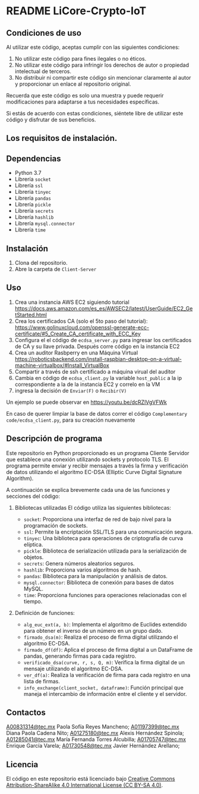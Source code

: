 # README LiCore-Crypto-IoT
## Condiciones de uso
Al utilizar este código, aceptas cumplir con las siguientes condiciones:

1. No utilizar este código para fines ilegales o no éticos.
3. No utilizar este código para infringir los derechos de autor o propiedad intelectual de terceros.
4. No distribuir ni compartir este código sin mencionar claramente al autor y proporcionar un enlace al repositorio original.

Recuerda que este código es solo una muestra y puede requerir modificaciones para adaptarse a tus necesidades específicas.

Si estás de acuerdo con estas condiciones, siéntete libre de utilizar este código y disfrutar de sus beneficios. 

## Los requisitos de instalación.
## Dependencias
- Python 3.7
- Librería `socket`
- Librería `ssl`
- Librería `tinyec`
- Librería `pandas`
- Librería `pickle`
- Librería `secrets`
- Librería `hashlib`
- Librería `mysql.connector`
- Librería `time`


## Instalación
1. Clona del repositorio.
2. Abre la carpeta de `Client-Server` 

## Uso
1. Crea una instancia AWS EC2 siguiendo tutorial https://docs.aws.amazon.com/es_es/AWSEC2/latest/UserGuide/EC2_GetStarted.html
2. Crea los certificados CA (solo el 5to paso del tutorial): https://www.golinuxcloud.com/openssl-generate-ecc-certificate/#5_Create_CA_certificate_with_ECC_Key
3. Configura el el código de `ecdsa_server.py` para ingresar los certificados de CA y su llave privada. Después corre código en la instancia EC2
4. Crea un auditor Rasbperry en una Máquina Virtual https://roboticsbackend.com/install-raspbian-desktop-on-a-virtual-machine-virtualbox/#Install_VirtualBox
5. Compartir a través de ssh certificado a máquina virual del auditor
6. Cambia en código de `ecdsa_client.py` la variable `host_public` a la ip correspondiente a la de la instancia EC2 y correlo en la VM
7. ingresa la decisión de `Enviar(F)` o `Recibir(V)`
   
Un ejemplo se puede observar en https://youtu.be/dcRZlVgVFWk

En caso de querer limpiar la base de datos correr el código `Complementary code/ecdsa_client.py`, para su creación nuevamente

## Descripción de programa
Este repositorio en Python proporcionado es un programa Cliente Servidor que establece una conexión utilizando sockets y protocolo TLS. El programa permite enviar y recibir mensajes a través  la firma y verificación de datos utilizando el algoritmo EC-DSA (Elliptic Curve Digital Signature Algorithm).

A continuación se explica brevemente cada una de las funciones y secciones del código:

[comment]: <> (#### `ecdsa_server.py`)

 1. Bibliotecas utilizadas
    El código utiliza las siguientes bibliotecas:
    
    - `socket`: Proporciona una interfaz de red de bajo nivel para la programación de sockets.
    - `ssl`: Permite la encriptación SSL/TLS para una comunicación segura.
    - `tinyec`: Una biblioteca para operaciones de criptografía de curva elíptica.
    - `pickle`: Biblioteca de serialización utilizada para la serialización de objetos.
    - `secrets`: Genera números aleatorios seguros.
    - `hashlib`: Proporciona varios algoritmos de hash.
    - `pandas`: Biblioteca para la manipulación y análisis de datos.
    - `mysql.connector`: Biblioteca de conexión para bases de datos MySQL.
    - `time`: Proporciona funciones para operaciones relacionadas con el tiempo.
   
2. Definición de funciones:
   - `alg_euc_ext(a, b)`: Implementa el algoritmo de Euclides extendido para obtener el inverso de un número en un grupo dado.
   - `firmado_dsa(m)`: Realiza el proceso de firma digital utilizando el algoritmo EC-DSA.
   - `firmado_df(df)`: Aplica el proceso de firma digital a un DataFrame de pandas, generando firmas para cada registro.
   - `verificado_dsa(curve, r, s, Q, m)`: Verifica la firma digital de un mensaje utilizando el algoritmo EC-DSA.
   - `ver_df(a)`: Realiza la verificación de firma para cada registro en una lista de firmas.
   - `info_exchange(client_socket, dataframe)`: Función principal que maneja el intercambio de información entre el cliente y el servidor.

<!---
#### `ecdsa_client.py`

1. Importación de bibliotecas:
   - `socket`: Proporciona funciones para la comunicación de red.
   - `ssl`: Proporciona funciones para el cifrado de comunicaciones utilizando el protocolo SSL/TLS.
   - `tinyec` y `registry`: Bibliotecas para trabajar con criptografía de curva elíptica.
   - `pickle`: Permite la serialización y deserialización de objetos Python.
   - `secrets`: Genera números aleatorios seguros.
   - `hashlib`: Proporciona funciones de hash criptográfico.
   - `pandas`: Biblioteca para la manipulación y análisis de datos.

2. Definición de funciones:
   - `alg_euc_ext(a, b)`: Implementa el algoritmo de Euclides extendido para obtener el inverso de un número en un grupo dado.
   - `firmado_dsa(m)`: Realiza el proceso de firma digital utilizando el algoritmo EC-DSA.
   - `firmado_df(df)`: Aplica el proceso de firma digital a un DataFrame de pandas, generando firmas para cada registro.
   - `verificado_dsa(curve, r, s, Q, m)`: Verifica la firma digital de un mensaje utilizando el algoritmo EC-DSA.
   - `ver_df(a)`: Realiza la verificación de firma para cada registro en una lista de firmas.
   - `info_exchange(client_socket, dataframe)`: Función principal que maneja el intercambio de información entre el cliente y el servidor.

3. Funciones `client_program(m, host, port)` y `client_tls(m, hostname, port)`: Estas funciones establecen la conexión con el servidor y llaman a la función `info_exchange` para iniciar el intercambio de información.

4. Bloque `if __name__ == '__main__':`: Este bloque se ejecuta cuando el script se ejecuta directamente (no cuando se importa como un módulo). En este caso, carga un conjunto de datos de un archivo CSV, establece el host y el puerto, y llama a la función `client_program` para iniciar la conexión sin TLS o a la función `client_tls` para iniciar la conexión con TLS.
-->


## Contactos
A00831314@tec.mx Paola Sofía Reyes Mancheno; 
A01197399@tec.mx Diana Paola Cadena Nito; 
A01275180@tec.mx Alexis Hernández Spinola; 
A01285041@tec.mx María Fernanda Torres Alcubilla; 
A01705747@tec.mx Enrique García Varela; 
A01730548@tec.mx Javier Hernández Arellano; 

## Licencia
El código en este repositorio está licenciado bajo [Creative Commons Attribution-ShareAlike 4.0 International License (CC BY-SA 4.0)](https://creativecommons.org/licenses/by-sa/4.0/).
